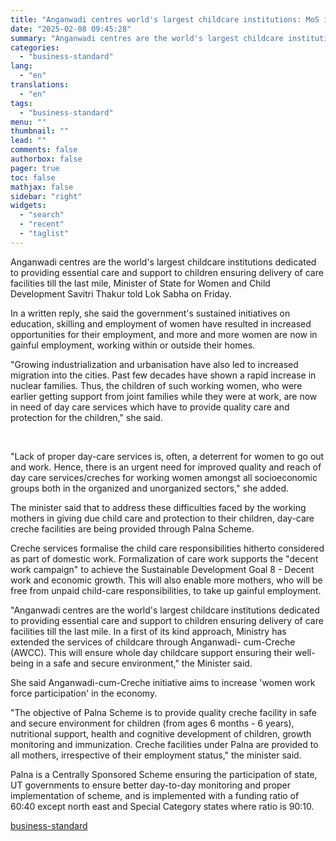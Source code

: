 ```yaml
---
title: "Anganwadi centres world's largest childcare institutions: MoS in LS"
date: "2025-02-08 09:45:28"
summary: "Anganwadi centres are the world's largest childcare institutions dedicated to providing essential care and support to children ensuring delivery of care facilities till the last mile, Minister of State for Women and Child Development Savitri Thakur told Lok Sabha on Friday. In a written reply, she said the government's sustained..."
categories:
  - "business-standard"
lang:
  - "en"
translations:
  - "en"
tags:
  - "business-standard"
menu: ""
thumbnail: ""
lead: ""
comments: false
authorbox: false
pager: true
toc: false
mathjax: false
sidebar: "right"
widgets:
  - "search"
  - "recent"
  - "taglist"
---
```


Anganwadi centres are the world's largest childcare institutions dedicated to providing essential care and support to children ensuring delivery of care facilities till the last mile, Minister of State for Women and Child Development Savitri Thakur told Lok Sabha on Friday.

In a written reply, she said the government's sustained initiatives on education, skilling and employment of women have resulted in increased opportunities for their employment, and more and more women are now in gainful employment, working within or outside their homes.

"Growing industrialization and urbanisation have also led to increased migration into the cities. Past few decades have shown a rapid increase in nuclear families. Thus, the children of such working women, who were earlier getting support from joint families while they were at work, are now in need of day care services which have to provide quality care and protection for the children," she said.

 

"Lack of proper day-care services is, often, a deterrent for women to go out and work. Hence, there is an urgent need for improved quality and reach of day care services/creches for working women amongst all socioeconomic groups both in the organized and unorganized sectors," she added.

The minister said that to address these difficulties faced by the working mothers in giving due child care and protection to their children, day-care creche facilities are being provided through Palna Scheme.

Creche services formalise the child care responsibilities hitherto considered as part of domestic work. Formalization of care work supports the "decent work campaign" to achieve the Sustainable Development Goal 8 - Decent work and economic growth. This will also enable more mothers, who will be free from unpaid child-care responsibilities, to take up gainful employment.

"Anganwadi centres are the world's largest childcare institutions dedicated to providing essential care and support to children ensuring delivery of care facilities till the last mile. In a first of its kind approach, Ministry has extended the services of childcare through Anganwadi- cum-Creche (AWCC). This will ensure whole day childcare support ensuring their well-being in a safe and secure environment," the Minister said.

She said Anganwadi-cum-Creche initiative aims to increase 'women work force participation' in the economy.

"The objective of Palna Scheme is to provide quality creche facility in safe and secure environment for children (from ages 6 months - 6 years), nutritional support, health and cognitive development of children, growth monitoring and immunization. Creche facilities under Palna are provided to all mothers, irrespective of their employment status," the minister said.

Palna is a Centrally Sponsored Scheme ensuring the participation of state, UT governments to ensure better day-to-day monitoring and proper implementation of scheme, and is implemented with a funding ratio of 60:40 except north east and Special Category states where ratio is 90:10.

[business-standard](https://www.business-standard.com/india-news/anganwadi-centres-world-s-largest-childcare-institutions-mos-in-ls-125020702000_1.html)
